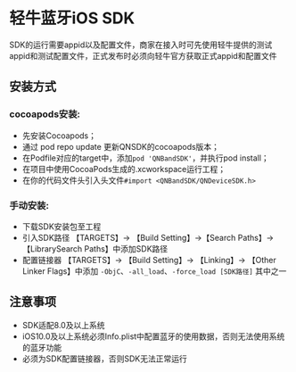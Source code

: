 # 轻牛蓝牙iOS SDK 

SDK的运行需要appid以及配置文件，商家在接入时可先使用轻牛提供的测试appid和测试配置文件，正式发布时必须向轻牛官方获取正式appid和配置文件

## 安装方式

### cocoapods安装:
- 先安装Cocoapods；
- 通过 pod repo update 更新QNSDK的cocoapods版本；
- 在Podfile对应的target中，添加`pod 'QNBandSDK'`，并执行pod install；
- 在项目中使用CocoaPods生成的.xcworkspace运行工程；
- 在你的代码文件头引入头文件`#import <QNBandSDK/QNDeviceSDK.h>`


### 手动安装:
- 下载SDK安装包至工程
- 引入SDK路径 【TARGETS】-> 【Build Setting】->【Search Paths】->【LibrarySearch Paths】中添加SDK路径
- 配置链接器 【TARGETS】-> 【Build Setting】-> 【Linking】-> 【Other Linker Flags】中添加 `-ObjC`、`-all_load`、`-force_load [SDK路径]` 其中之一


## 注意事项
- SDK适配8.0及以上系统
- iOS10.0及以上系统必须Info.plist中配置蓝牙的使用数据，否则无法使用系统的蓝牙功能
- 必须为SDK配置链接器，否则SDK无法正常运行
